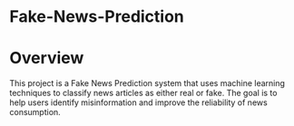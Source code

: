 # Fake-News-Prediction
# Overview

This project is a Fake News Prediction system that uses machine learning techniques to classify news articles as either real or fake. 
The goal is to help users identify misinformation and improve the reliability of news consumption.

